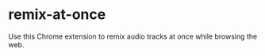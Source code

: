 remix-at-once
=============

Use this Chrome extension to remix audio tracks at once while browsing the web.
